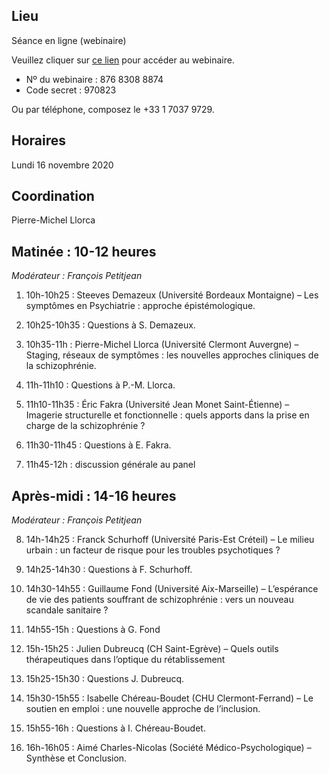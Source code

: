 ## Lieu
Séance en ligne (webinaire)

Veuillez cliquer sur [ce lien](https://us02web.zoom.us/j/87683088874?pwd=OTZEYmVoSUNSelhaZVFMRllGZENZZz09) pour accéder au webinaire.
- Nº du webinaire : 876 8308 8874
- Code secret : 970823

Ou par téléphone, composez le +33 1 7037 9729.

## Horaires
Lundi 16 novembre 2020

## Coordination
Pierre-Michel Llorca

## Matinée : 10-12 heures
*Modérateur : François Petitjean*

1. 10h-10h25 : Steeves Demazeux (Université Bordeaux Montaigne) – Les symptômes en Psychiatrie : approche épistémologique.

2. 10h25-10h35 : Questions à S. Demazeux.

3. 10h35-11h : Pierre-Michel Llorca (Université Clermont Auvergne) – Staging, réseaux de symptômes : les nouvelles approches cliniques de la schizophrénie.

4. 11h-11h10 : Questions à P.-M. Llorca.

5. 11h10-11h35 : Éric Fakra (Université Jean Monet Saint-Étienne) – Imagerie structurelle et fonctionnelle : quels apports dans la prise en charge de la schizophrénie ?

6. 11h30-11h45 : Questions à E. Fakra.

7. 11h45-12h : discussion générale au panel

## Après-midi : 14-16 heures
*Modérateur : François Petitjean*

8. 14h-14h25 : Franck Schurhoff (Université Paris-Est Créteil) – Le milieu urbain : un facteur de risque pour les troubles psychotiques ?

9. 14h25-14h30 : Questions à F. Schurhoff.

10. 14h30-14h55 : Guillaume Fond (Université Aix-Marseille) – L’espérance de vie des patients souffrant de schizophrénie : vers un nouveau scandale sanitaire ?

11. 14h55-15h : Questions à G. Fond

12. 15h-15h25 : Julien Dubreucq (CH Saint-Egrève) – Quels outils thérapeutiques dans l’optique du rétablissement

13. 15h25-15h30 : Questions J. Dubreucq.

14. 15h30-15h55 : Isabelle Chéreau-Boudet (CHU Clermont-Ferrand) – Le soutien en emploi : une nouvelle approche de l’inclusion.

15. 15h55-16h : Questions à I. Chéreau-Boudet.

6. 16h-16h05 : Aimé Charles-Nicolas (Société Médico-Psychologique) – Synthèse et Conclusion.

